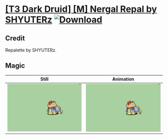 # [\[T3 Dark Druid\] \[M\] Nergal Repal by SHYUTERz](./) [![Download](https://img.shields.io/badge/Download--red?style=social&logo=github)](https://minhaskamal.github.io/DownGit/#/home?url=https://github.com/Klokinator/FE-Repo/tree/main/Battle%20Animations%2FMagi%20-%20Dark-Type%2F%5BT3%20Dark%20Druid%5D%20%5BM%5D%20Nergal%20Repal%20by%20SHYUTERz%2F6.%20Magic%20(FE8))

## Credit

Repalette by SHYUTERz.

## Magic

| Still | Animation |
| :---: | :-------: |
| ![Magic still](./Magic_000.png) | ![Magic animation](./Magic.gif) |
